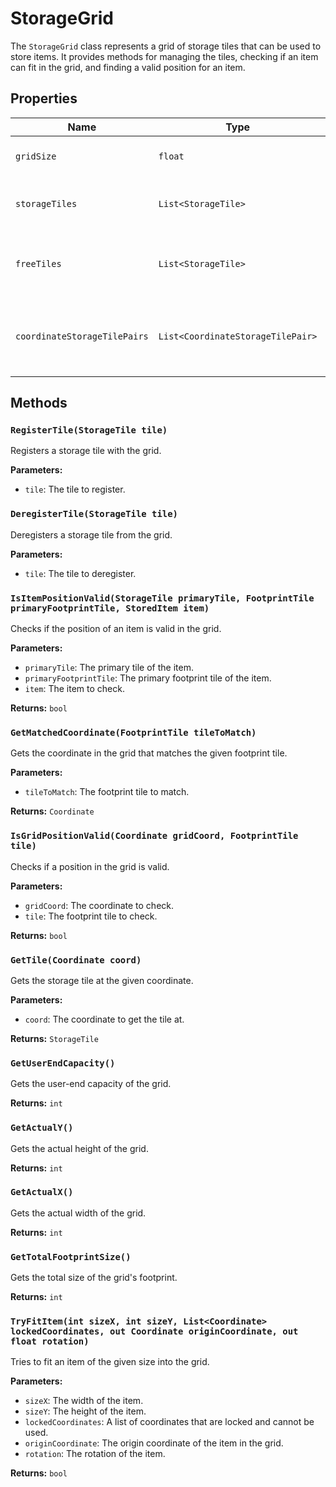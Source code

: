 # StorageGrid

The `StorageGrid` class represents a grid of storage tiles that can be used to store items. It provides methods for managing the tiles, checking if an item can fit in the grid, and finding a valid position for an item.

## Properties

| Name | Type | Description |
| --- | --- | --- |
| `gridSize` | `float` | The size of each tile in the grid. |
| `storageTiles` | `List<StorageTile>` | A list of all storage tiles in the grid. |
| `freeTiles` | `List<StorageTile>` | A list of all free storage tiles in the grid. |
| `coordinateStorageTilePairs` | `List<CoordinateStorageTilePair>` | A list of coordinate and storage tile pairs that define the grid. |

## Methods

### `RegisterTile(StorageTile tile)`

Registers a storage tile with the grid.

**Parameters:**

* `tile`: The tile to register.

### `DeregisterTile(StorageTile tile)`

Deregisters a storage tile from the grid.

**Parameters:**

* `tile`: The tile to deregister.

### `IsItemPositionValid(StorageTile primaryTile, FootprintTile primaryFootprintTile, StoredItem item)`

Checks if the position of an item is valid in the grid.

**Parameters:**

* `primaryTile`: The primary tile of the item.
* `primaryFootprintTile`: The primary footprint tile of the item.
* `item`: The item to check.

**Returns:** `bool`

### `GetMatchedCoordinate(FootprintTile tileToMatch)`

Gets the coordinate in the grid that matches the given footprint tile.

**Parameters:**

* `tileToMatch`: The footprint tile to match.

**Returns:** `Coordinate`

### `IsGridPositionValid(Coordinate gridCoord, FootprintTile tile)`

Checks if a position in the grid is valid.

**Parameters:**

* `gridCoord`: The coordinate to check.
* `tile`: The footprint tile to check.

**Returns:** `bool`

### `GetTile(Coordinate coord)`

Gets the storage tile at the given coordinate.

**Parameters:**

* `coord`: The coordinate to get the tile at.

**Returns:** `StorageTile`

### `GetUserEndCapacity()`

Gets the user-end capacity of the grid.

**Returns:** `int`

### `GetActualY()`

Gets the actual height of the grid.

**Returns:** `int`

### `GetActualX()`

Gets the actual width of the grid.

**Returns:** `int`

### `GetTotalFootprintSize()`

Gets the total size of the grid's footprint.

**Returns:** `int`

### `TryFitItem(int sizeX, int sizeY, List<Coordinate> lockedCoordinates, out Coordinate originCoordinate, out float rotation)`

Tries to fit an item of the given size into the grid.

**Parameters:**

* `sizeX`: The width of the item.
* `sizeY`: The height of the item.
* `lockedCoordinates`: A list of coordinates that are locked and cannot be used.
* `originCoordinate`: The origin coordinate of the item in the grid.
* `rotation`: The rotation of the item.

**Returns:** `bool`
